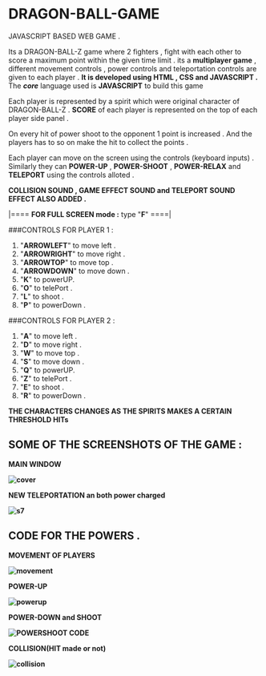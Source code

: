 # DRAGON-BALL-GAME
JAVASCRIPT BASED WEB GAME .

Its a DRAGON-BALL-Z game where 2 fighters , fight with each other to score a maximum point within the given time limit .
its a <b>multiplayer game</b> , different movement controls , power controls and teleportation controls are given to each player .
<b>It is developed using HTML , CSS and JAVASCRIPT .</b>
The <b><i>core</i></b> language used is <b>JAVASCRIPT</b> to build this game 

Each player is represented by a spirit which were original character of DRAGON-BALL-Z .
<b>SCORE</b> of each player is represented on the top of each player side panel .

On every hit of power shoot to the opponent 1 point is increased .
And the players has to so on make the hit to collect the points .

Each player can move on the screen using the controls (keyboard inputs) . Similarly they can <b>POWER-UP</b> , <b>   POWER-SHOOT</b> , <b>POWER-RELAX</b> and <b>TELEPORT</b> using the controls alloted .

<b>COLLISION SOUND , GAME EFFECT SOUND and TELEPORT SOUND EFFECT ALSO ADDED .</b><br>

|====    <b>FOR FULL SCREEN mode :</b>  type "<b>F</b>"   ====|
                                                
###CONTROLS FOR PLAYER 1 :

   1) "<b>ARROWLEFT</b>" to move left .<br>
   2) "<b>ARROWRIGHT</b>" to move right .<br>
   3) "<b>ARROWTOP</b>" to move top .
   4) "<b>ARROWDOWN</b>" to move down .
   5) "<b>K</b>" to powerUP.
   6) "<b>O</b>" to telePort .
   7) "<b>L</b>" to shoot .
   8) "<b>P</b>" to powerDown .
  
 
###CONTROLS FOR PLAYER 2 :

   1) "<b>A</b>" to move left .
   2) "<b>D</b>" to move right .
   3) "<b>W</b>" to move top .
   4) "<b>S</b>" to move down .
   5) "<b>Q</b>" to powerUP.
   6) "<b>Z</b>" to telePort .
   7) "<b>E</b>" to shoot .
   8) "<b>R</b>" to powerDown .    
   
<b>THE CHARACTERS CHANGES AS THE SPIRITS MAKES A CERTAIN <b>THRESHOLD HITs</b>  
   
   ##  SOME OF THE SCREENSHOTS OF THE GAME : 

<b>MAIN WINDOW</b>

   ![cover](https://user-images.githubusercontent.com/47947329/79051894-614ebf00-7c50-11ea-827f-85ece6880046.PNG)
      
   <b>NEW TELEPORTATION an both power charged</b>
   
   ![s7](https://user-images.githubusercontent.com/47947329/79052114-bb9c4f80-7c51-11ea-9b38-4f88cef450e8.PNG)


 ## CODE FOR THE POWERS .
 
   <b>MOVEMENT OF PLAYERS</b>
   
   ![movement](https://user-images.githubusercontent.com/47947329/79052273-e0dd8d80-7c52-11ea-823e-881a694a2c65.PNG)
  
  <b>POWER-UP</b>
  
  ![powerup](https://user-images.githubusercontent.com/47947329/79052293-fb176b80-7c52-11ea-868b-7d64f82ad20d.PNG)

  <b>POWER-DOWN and SHOOT</b>
  
   ![POWERSHOOT CODE](https://user-images.githubusercontent.com/47947329/79052301-0ff3ff00-7c53-11ea-8ba7-276e839c6110.PNG)

  <b>COLLISION(HIT made or not)</b>
  
   ![collision](https://user-images.githubusercontent.com/47947329/79052309-2b5f0a00-7c53-11ea-9a10-c841147994a6.PNG)



  
    
   

